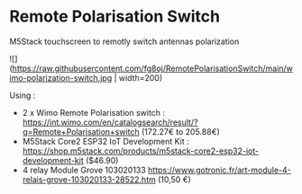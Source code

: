 # Remote Polarisation Switch

M5Stack touchscreen to remotly switch antennas polarization

![](https://raw.githubusercontent.com/fg8oj/RemotePolarisationSwitch/main/wimo-polarization-switch.jpg | width=200)

Using :
- 2 x Wimo Remote Polarisation switch : https://int.wimo.com/en/catalogsearch/result/?q=Remote+Polarisation+switch (172.27€ to 205.88€)
- M5Stack Core2 ESP32 IoT Development Kit : https://shop.m5stack.com/products/m5stack-core2-esp32-iot-development-kit ($46.90)
- 4 relay Module Grove 103020133 https://www.gotronic.fr/art-module-4-relais-grove-103020133-28522.htm (10,50 €)

